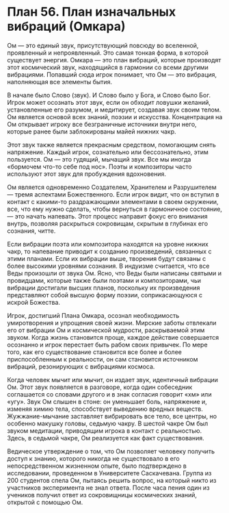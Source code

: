 # План 56. План изначальных вибраций (Омкара)

Ом — это единый звук, присутствующий повсюду во вселенной, проявленный и непроявленный. Это самая тонкая форма, в которой существует энергия. Омкара — это план вибраций, которые производят этот космический звук, находящийся в гармонии со всеми другими вибрациями. Попавший сюда игрок понимает, что Ом — это вибрация, наполняющая все элементы бытия.

В начале было Слово (звук). И Слово было у Бога, и Слово было Бог. Игрок может осознать этот звук, если он обходит ловушки желаний, установленные его разумом, и медитирует, создавая звук своим телом. Ом является основой всех знаний, поэзии и искусства. Концентрация на Ом открывает игроку все безграничные источники внутри него, которые ранее были заблокированы майей нижних чакр.

Этот звук также является прекрасным средством, помогающим снять напряжение. Каждый игрок, сознательно или бессознательно, этим пользуется. Ом — это гудящий, мычащий звук. Все мы иногда «бормочем что-то себе под нос». Поэты и композиторы часто используют этот звук для пробуждения вдохновения.

Ом является одновременно Создателем, Хранителем и Разрушителем — тремя аспектами Божественного. Если игрок видит, что он вступил в контакт с какими-то раздражающими элементами в своем окружении, все, что ему нужно сделать, чтобы вернуться в гармоничное состояние, — это начать напевать. Этот процесс направит фокус его внимания внутрь, позволяя раскрыться сокровищам, скрытым в глубинах его сознания, читте.

Если вибрации поэта или композитора находятся на уровне нижних чакр, то напевание приводит к созданию произведений, связанных с этими планами. Если их вибрации выше, творения будут связаны с более высокими уровнями сознания. В индуизме считается, что все Веды произошли от звука Ом. Ясно, что Веды были написаны святыми и провидцами, которые также были поэтами и композиторами, чьи вибрации достигали высших планов, поскольку их произведения представляют собой высшую форму поэзии, соприкасающуюся с искрой Божества.

Игрок, достигший Плана Омкара, осознал необходимость умиротворения и упрощения своей жизни. Мирские заботы отвлекали его от вибрации Ом и космической мудрости, раскрываемой этим звуком. Когда жизнь становится проще, каждое действие совершается осознанно и игрок перестает быть рабом своих привычек. По мере того, как его существование становится все более и более приспособленным к реальности, он сам становится источником вибраций, резонирующих с вибрациями космоса.

Когда человек мычит или мычит, он издает звук, идентичный вибрации Ом. Этот звук появляется в разговоре, когда один собеседник соглашается со словами другого и в знак согласия говорит «хм» или «угу». Звук Ом слышен в стоне: он уменьшает боль, напряжение и, изменяя химию тела, способствует выведению вредных веществ. Жужжание-мычание заставляет вибрировать все тело, все центры, но особенно макушку головы, седьмую чакру. В шестой чакре Ом был звуком медитации, приводящим игрока в контакт с реальностью. Здесь, в седьмой чакре, Ом реализуется как факт существования.

Ведическое утверждение о том, что Ом позволяет человеку получить доступ к знанию, которого никогда не существовало в его непосредственном жизненном опыте, было подтверждено в исследовании, проведенном в Университете Саскачевана. Группа из 200 студентов спела Ом, пытаясь решить вопрос, на который никто из участников эксперимента не знал ответа. После часа пения один из учеников получил ответ из сокровищницы космических знаний, открытой с помощью Ом.

